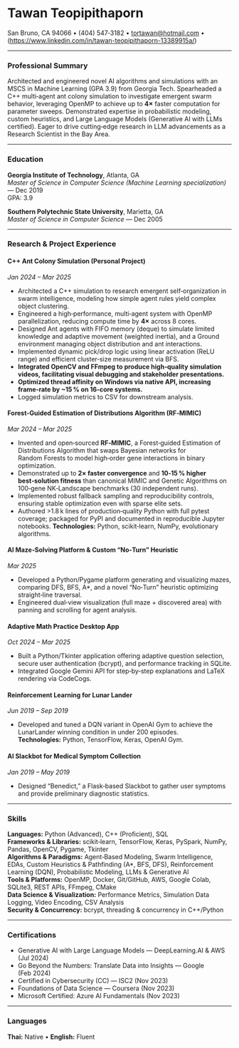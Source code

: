 # Tawan Teopipithaporn
San Bruno, CA 94066 • (404) 547‑3182 • tortawan@hotmail.com • (https://www.linkedin.com/in/tawan-teopipithaporn-13389915a/)

---

### Professional Summary
Architected and engineered novel AI algorithms and simulations with an MSCS in Machine Learning (GPA 3.9) from Georgia Tech. Spearheaded a C++ multi‑agent ant colony simulation to investigate emergent swarm behavior, leveraging OpenMP to achieve up to **4×** faster computation for parameter sweeps. Demonstrated expertise in probabilistic modeling, custom heuristics, and Large Language Models (Generative AI with LLMs certified). Eager to drive cutting‑edge research in LLM advancements as a Research Scientist in the Bay Area.

---

### Education
**Georgia Institute of Technology**, Atlanta, GA  
*Master of Science in Computer Science (Machine Learning specialization)* — Dec 2019  
GPA: 3.9  

**Southern Polytechnic State University**, Marietta, GA  
*Master of Science in Computer Science* — Dec 2005  

---

### Research & Project Experience

#### C++ Ant Colony Simulation (Personal Project)  
*Jan 2024 – Mar 2025*
- Architected a C++ simulation to research emergent self‑organization in swarm intelligence, modeling how simple agent rules yield complex object clustering.
- Engineered a high‑performance, multi‑agent system with OpenMP parallelization, reducing compute time by **4×** across 8 cores.
- Designed Ant agents with FIFO memory (deque) to simulate limited knowledge and adaptive movement (weighted inertia), and a Ground environment managing object distribution and ant interactions.
- Implemented dynamic pick/drop logic using linear activation (ReLU range) and efficient cluster‑size measurement via BFS.
- **Integrated OpenCV and FFmpeg to produce high‑quality simulation videos, facilitating visual debugging and stakeholder presentations.**
- **Optimized thread affinity on Windows via native API, increasing frame‑rate by ~15 % on 16‑core systems.**
- Logged simulation metrics to CSV for downstream analysis.

#### Forest‑Guided Estimation of Distributions Algorithm (RF‑MIMIC)  
*Mar 2024 – Mar 2025*
- Invented and open‑sourced **RF‑MIMIC**, a Forest‑guided Estimation of Distributions Algorithm that swaps Bayesian networks for Random Forests to model high‑order gene interactions in binary optimization.
- Demonstrated up to **2× faster convergence** and **10‑15 % higher best‑solution fitness** than canonical MIMIC and Genetic Algorithms on 100‑gene NK‑Landscape benchmarks (30 independent runs).
- Implemented robust fallback sampling and reproducibility controls, ensuring stable optimization even with sparse elite sets.
- Authored >1.8 k lines of production‑quality Python with full pytest coverage; packaged for PyPI and documented in reproducible Jupyter notebooks.
  **Technologies:** Python, scikit‑learn, NumPy, evolutionary algorithms.

#### AI Maze‑Solving Platform & Custom “No‑Turn” Heuristic   
*Mar 2025*
- Developed a Python/Pygame platform generating and visualizing mazes, comparing DFS, BFS, A*, and a novel “No‑Turn” heuristic optimizing straight‑line traversal.
- Engineered dual‑view visualization (full maze + discovered area) with panning and scrolling for agent analysis.

#### Adaptive Math Practice Desktop App  
*Oct 2024 – Mar 2025*
- Built a Python/Tkinter application offering adaptive question selection, secure user authentication (bcrypt), and performance tracking in SQLite.
- Integrated Google Gemini API for step‑by‑step explanations and LaTeX rendering via CodeCogs.

#### Reinforcement Learning for Lunar Lander  
*Jun 2019 – Sep 2019*
- Developed and tuned a DQN variant in OpenAI Gym to achieve the LunarLander winning condition in under 200 episodes.  
  **Technologies:** Python, TensorFlow, Keras, OpenAI Gym.

#### AI Slackbot for Medical Symptom Collection  
*Jan 2019 – May 2019*
- Designed “Benedict,” a Flask‑based Slackbot to gather user symptoms and provide preliminary diagnostic statistics.

---

### Skills
**Languages:** Python (Advanced), C++ (Proficient), SQL  
**Frameworks & Libraries:** scikit‑learn, TensorFlow, Keras, PySpark, NumPy, Pandas, OpenCV, Pygame, Tkinter  
**Algorithms & Paradigms:** Agent‑Based Modeling, Swarm Intelligence, EDAs, Custom Heuristics & Pathfinding (A*, BFS, DFS), Reinforcement Learning (DQN), Probabilistic Modeling, LLMs & Generative AI  
**Tools & Platforms:** OpenMP, Docker, Git/GitHub, AWS, Google Colab, SQLite3, REST APIs, FFmpeg, CMake  
**Data Science & Visualization:** Performance Metrics, Simulation Data Logging, Video Encoding, CSV Analysis  
**Security & Concurrency:** bcrypt, threading & concurrency in C++/Python  

---

### Certifications
- Generative AI with Large Language Models — DeepLearning.AI & AWS (Jul 2024)
- Go Beyond the Numbers: Translate Data into Insights — Google (Feb 2024)
- Certified in Cybersecurity (CC) — ISC2 (Nov 2023)
- Foundations of Data Science — Coursera (Nov 2023)
- Microsoft Certified: Azure AI Fundamentals (Nov 2023)

---

### Languages
**Thai:** Native • **English:** Fluent
